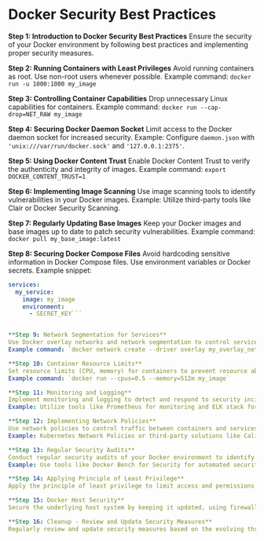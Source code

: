 # Docker Security Best Practices

**Step 1: Introduction to Docker Security Best Practices**
Ensure the security of your Docker environment by following best practices and implementing proper security measures.

**Step 2: Running Containers with Least Privileges**
Avoid running containers as root. Use non-root users whenever possible.
Example command: `docker run -u 1000:1000 my_image`

**Step 3: Controlling Container Capabilities**
Drop unnecessary Linux capabilities for containers.
Example command: `docker run --cap-drop=NET_RAW my_image`

**Step 4: Securing Docker Daemon Socket**
Limit access to the Docker daemon socket for increased security.
Example: Configure `daemon.json` with `'unix:///var/run/docker.sock'` and `'127.0.0.1:2375'`.

**Step 5: Using Docker Content Trust**
Enable Docker Content Trust to verify the authenticity and integrity of images.
Example command: `export DOCKER_CONTENT_TRUST=1`

**Step 6: Implementing Image Scanning**
Use image scanning tools to identify vulnerabilities in your Docker images.
Example: Utilize third-party tools like Clair or Docker Security Scanning.

**Step 7: Regularly Updating Base Images**
Keep your Docker images and base images up to date to patch security vulnerabilities.
Example command: `docker pull my_base_image:latest`

**Step 8: Securing Docker Compose Files**
Avoid hardcoding sensitive information in Docker Compose files. Use environment variables or Docker secrets.
Example snippet:
```yaml
services:
  my_service:
    image: my_image
    environment:
      - SECRET_KEY```


**Step 9: Network Segmentation for Services**
Use Docker overlay networks and network segmentation to control service communication.
Example command: `docker network create --driver overlay my_overlay_network`

**Step 10: Container Resource Limits**
Set resource limits (CPU, memory) for containers to prevent resource abuse.
Example command: `docker run --cpus=0.5 --memory=512m my_image`

**Step 11: Monitoring and Logging**
Implement monitoring and logging to detect and respond to security incidents.
Example: Utilize tools like Prometheus for monitoring and ELK stack for logging.

**Step 12: Implementing Network Policies**
Use network policies to control traffic between containers and services.
Example: Kubernetes Network Policies or third-party solutions like Calico.

**Step 13: Regular Security Audits**
Conduct regular security audits of your Docker environment to identify and address vulnerabilities.
Example: Use tools like Docker Bench for Security for automated security checks.

**Step 14: Applying Principle of Least Privilege**
Apply the principle of least privilege to limit access and permissions for users and containers.

**Step 15: Docker Host Security**
Secure the underlying host system by keeping it updated, using firewalls, and applying host-level security measures.

**Step 16: Cleanup - Review and Update Security Measures**
Regularly review and update security measures based on the evolving threat landscape.

